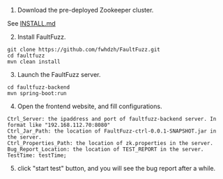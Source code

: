 1. Download the pre-deployed Zookeeper cluster.

See [INSTALL.md](./INSTALL.md)

2. Install FaultFuzz.

```
git clone https://github.com/fwhdzh/FaultFuzz.git
cd faultfuzz
mvn clean install
```

3. Launch the FaultFuzz server.
```
cd faultfuzz-backend
mvn spring-boot:run
```

4. Open the frontend website, and fill configurations.
```
Ctrl_Server: the ipaddress and port of faultfuzz-backend server. In format like "192.168.112.70:8080"
Ctrl_Jar_Path: the location of FaultFuzz-ctrl-0.0.1-SNAPSHOT.jar in the server.
Ctrl_Properties_Path: the location of zk.properties in the server.
Bug_Report_Location: the location of TEST_REPORT in the server.
TestTime: testTime;
```

5. click "start test" button, and you will see the bug report after a while.